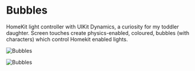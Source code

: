 # Bubbles

HomeKit light controller with UIKit Dynamics, a curiosity for my toddler daughter. Screen touches create physics-enabled, coloured, bubbles (with characters) which control Homekit enabled lights.

![Bubbles](http://bucket-eu.julesjans.com.s3.amazonaws.com/Misc/Images/lights-simulator.gif)

![Bubbles](http://bucket-eu.julesjans.com.s3.amazonaws.com/Misc/Images/bubbles-simulator.gif)
